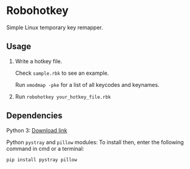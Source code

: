 # Robohotkey

Simple Linux temporary key remapper.

## Usage

1. Write a hotkey file.

    Check `sample.rbk` to see an example.

    Run `xmodmap -pke` for a list of all keycodes and keynames.

2. Run `robohotkey your_hotkey_file.rbk`

## Dependencies

Python 3: [Download link](https://www.python.org/downloads/)

Python `pystray` and `pillow` modules: To install then, enter the following command in cmd or a terminal:

```
pip install pystray pillow
```
